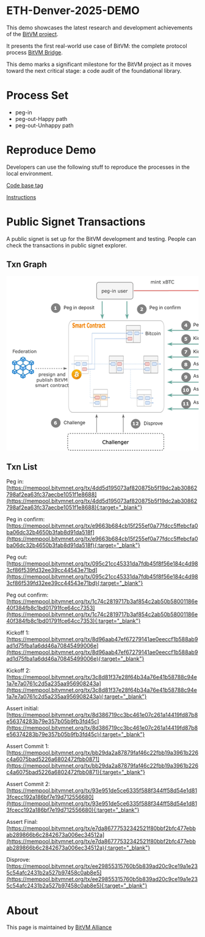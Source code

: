 # ETH-Denver-2025-DEMO


This demo showcases the latest research and development achievements of the [BitVM project](https://bitvm.org/).


It presents the first real-world use case of BitVM: the complete protocol process [BitVM Bridge](https://bitvm.org/bitvm_bridge.pdf). 


This demo marks a significant milestone for the BitVM project as it moves toward the next critical stage: a code audit of the foundational library.


# Process Set


- peg-in
- peg-out-Happy path
- peg-out-Unhappy path


# Reproduce Demo


Developers can use the following stuff to reproduce the processes in the local environment.


[Code base tag](https://github.com/BitVM/BitVM/releases/tag/v0.1.0-alpha)


[Instructions](https://github.com/BitVM/BitVM/blob/main/DEMO_INSTRUCTIONS.md)


# Public Signet Transactions


A public signet is set up for the BitVM development and testing. People can check the transactions in public signet explorer.


## Txn Graph


<style>
 .step-link {
   position: absolute;
   display: block;
   font-size: 12px;
   text-decoration: none;
 }
 .step-link:hover {
   text-decoration: underline;
 }
</style>
<div style="width: 100%; overflow-x: auto">
<div style="width: 951px; height: 458px; position: relative">
 <a
   target="_blank"
   rel="noreferrer"
   class="step-link"
   href="https://mempool.bitvmnet.org/tx/4dd5d195073af820875b5f19dc2ab30862798af2ea63fc37aecbe1051f1e8688"
   style="left: 150px; top: 75px"
   >Peg in deposit</a
 >
 <a
   target="_blank"
   rel="noreferrer"
   class="step-link"
   href="https://mempool.bitvmnet.org/tx/e9663b684cb15f255ef0a77fdcc5ffebcfa0ba06dc32b4650b3fab8d91da518f"
   style="left: 375px; top: 75px"
   >Peg in confirm</a
 >
 <a
   target="_blank"
   rel="noreferrer"
   class="step-link"
href="https://mempool.bitvmnet.org/tx/095c21cc45331da7fdb45f8f56e184c4d983cf86f539fd32ee39cc44543e71bd"    style="left: 750px; top: 200px; width: 50px; text-align: center"
   >Peg out (front)</a
 >
 <a
   target="_blank"
   rel="noreferrer"
   class="step-link"
href="https://mempool.bitvmnet.org/tx/1c74c2819717b3af854c2ab50b58001186e40f384fb8c1bd01791fce64cc7353"        style="left: 490px; top: 120px"
   >Peg out confirm</a
 >
 <a
   target="_blank"
   rel="noreferrer"
   class="step-link"
href="https://mempool.bitvmnet.org/tx/8d96aab47ef67279141ae0eeccf1b588ab9ad1d75fba1a6dd46a70845499006e"      style="left: 490px; top: 155px"
   >Kickoff1</a
 >
 <a
   target="_blank"
   rel="noreferrer"
   class="step-link"
   href="#"
   style="left: 150px; top: 376px"
   >Challenge</a
 >
 <a
   target="_blank"
   rel="noreferrer"
   class="step-link"
href="https://mempool.bitvmnet.org/tx/3c8d81f37e28f64b34a76e41b58788c94e1a7e7a0761c2d5a235aa956908243a"          style="left: 490px; top: 190px"
   >Kickoff2</a
 >
 <a
   target="_blank"
   rel="noreferrer"
   class="step-link"
href="https://mempool.bitvmnet.org/tx/8d386719cc3bc461e07c261a14419fd87b8e56374283b79e357b05b9fb3fd45c"     style="left: 490px; top: 222px"
   >Assert initial</a
 >
 <a
   target="_blank"
   rel="noreferrer"
   class="step-link"
href="https://mempool.bitvmnet.org/tx/bb29da2a87879faf46c22fbb19a3961b226c4a6075bad5226a6802472fbb0871"      style="left: 490px; top: 254px"
   >Assert commit1</a
 >
 <a
   target="_blank"
   rel="noreferrer"
   class="step-link"
href="https://mempool.bitvmnet.org/tx/93e951de5ce6335f588f344ff58d54e1d813fcecc192a186bf7e19d712556680"        style="left: 490px; top: 288px"
   >Assert commit2</a
 >
 <a
   target="_blank"
   rel="noreferrer"
   class="step-link"
href="https://mempool.bitvmnet.org/tx/e7da86777532342521f80bbf2bfc477ebbab289866b6c2842673a006ec34512a"      style="left: 490px; top: 323px"
   >Assert final</a
 >
 <a
   target="_blank"
   rel="noreferrer"
   class="step-link"
href="https://mempool.bitvmnet.org/tx/ee29855315760b5b839ad20c9ce19a1e235c54afc2431b2a527b97458c0ab8e5"     style="left: 360px; top: 378px"
   >Disprove</a
 >
 <img src="./graph.png" alt="Txn Graph">
</div>
</div>


## Txn List
Peg in: [https://mempool.bitvmnet.org/tx/4dd5d195073af820875b5f19dc2ab30862798af2ea63fc37aecbe1051f1e8688](https://mempool.bitvmnet.org/tx/4dd5d195073af820875b5f19dc2ab30862798af2ea63fc37aecbe1051f1e8688){:target="_blank"}


Peg in confirm: [https://mempool.bitvmnet.org/tx/e9663b684cb15f255ef0a77fdcc5ffebcfa0ba06dc32b4650b3fab8d91da518f](https://mempool.bitvmnet.org/tx/e9663b684cb15f255ef0a77fdcc5ffebcfa0ba06dc32b4650b3fab8d91da518f){:target="_blank"}


Peg out: [https://mempool.bitvmnet.org/tx/095c21cc45331da7fdb45f8f56e184c4d983cf86f539fd32ee39cc44543e71bd](https://mempool.bitvmnet.org/tx/095c21cc45331da7fdb45f8f56e184c4d983cf86f539fd32ee39cc44543e71bd){:target="_blank"}


Peg out confirm: [https://mempool.bitvmnet.org/tx/1c74c2819717b3af854c2ab50b58001186e40f384fb8c1bd01791fce64cc7353](https://mempool.bitvmnet.org/tx/1c74c2819717b3af854c2ab50b58001186e40f384fb8c1bd01791fce64cc7353){:target="_blank"}


Kickoff 1: [https://mempool.bitvmnet.org/tx/8d96aab47ef67279141ae0eeccf1b588ab9ad1d75fba1a6dd46a70845499006e](https://mempool.bitvmnet.org/tx/8d96aab47ef67279141ae0eeccf1b588ab9ad1d75fba1a6dd46a70845499006e){:target="_blank"}


Kickoff 2: [https://mempool.bitvmnet.org/tx/3c8d81f37e28f64b34a76e41b58788c94e1a7e7a0761c2d5a235aa956908243a](https://mempool.bitvmnet.org/tx/3c8d81f37e28f64b34a76e41b58788c94e1a7e7a0761c2d5a235aa956908243a){:target="_blank"}


Assert initial: [https://mempool.bitvmnet.org/tx/8d386719cc3bc461e07c261a14419fd87b8e56374283b79e357b05b9fb3fd45c](https://mempool.bitvmnet.org/tx/8d386719cc3bc461e07c261a14419fd87b8e56374283b79e357b05b9fb3fd45c){:target="_blank"}


Assert Commit 1: [https://mempool.bitvmnet.org/tx/bb29da2a87879faf46c22fbb19a3961b226c4a6075bad5226a6802472fbb0871](https://mempool.bitvmnet.org/tx/bb29da2a87879faf46c22fbb19a3961b226c4a6075bad5226a6802472fbb0871){:target="_blank"}


Assert Commit 2: [https://mempool.bitvmnet.org/tx/93e951de5ce6335f588f344ff58d54e1d813fcecc192a186bf7e19d712556680](https://mempool.bitvmnet.org/tx/93e951de5ce6335f588f344ff58d54e1d813fcecc192a186bf7e19d712556680){:target="_blank"}


Assert Final: [https://mempool.bitvmnet.org/tx/e7da86777532342521f80bbf2bfc477ebbab289866b6c2842673a006ec34512a](https://mempool.bitvmnet.org/tx/e7da86777532342521f80bbf2bfc477ebbab289866b6c2842673a006ec34512a){:target="_blank"}


Disprove: [https://mempool.bitvmnet.org/tx/ee29855315760b5b839ad20c9ce19a1e235c54afc2431b2a527b97458c0ab8e5](https://mempool.bitvmnet.org/tx/ee29855315760b5b839ad20c9ce19a1e235c54afc2431b2a527b97458c0ab8e5){:target="_blank"}


# About
This page is maintained by [BitVM Alliance](https://bitvm.org/#about-bitvm-alliance)

